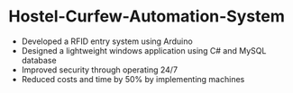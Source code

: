 # Hostel-Curfew-Automation-System

- Developed a RFID entry system using Arduino
- Designed a lightweight windows application using C# and MySQL database
- Improved security through operating 24/7
- Reduced costs and time by 50% by implementing machines
